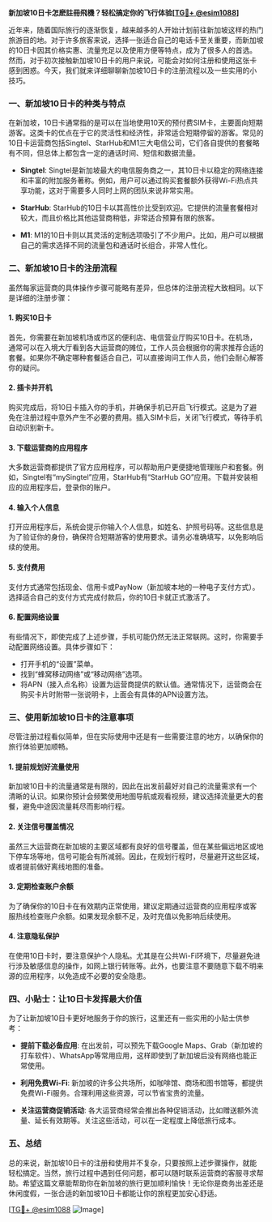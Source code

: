 **新加坡10日卡怎麽註冊飛機？轻松搞定你的飞行体验[[TG💪+ @esim1088](https://t.me/s/esim1088)]**

近年来，随着国际旅行的逐渐恢复，越来越多的人开始计划前往新加坡这样的热门旅游目的地。对于许多旅客来说，选择一张适合自己的电话卡至关重要，而新加坡的10日卡因其价格实惠、流量充足以及使用方便等特点，成为了很多人的首选。然而，对于初次接触新加坡10日卡的用户来说，可能会对如何注册和使用这张卡感到困惑。今天，我们就来详细聊聊新加坡10日卡的注册流程以及一些实用的小技巧。

### 一、新加坡10日卡的种类与特点

在新加坡，10日卡通常指的是可以在当地使用10天的预付费SIM卡，主要面向短期游客。这类卡的优点在于它的灵活性和经济性，非常适合短期停留的游客。常见的10日卡运营商包括Singtel、StarHub和M1三大电信公司，它们各自提供的套餐略有不同，但总体上都包含一定的通话时间、短信和数据流量。

- **Singtel**: Singtel是新加坡最大的电信服务商之一，其10日卡以稳定的网络连接和丰富的附加服务著称。例如，用户可以通过购买套餐额外获得Wi-Fi热点共享功能，这对于需要多人同时上网的团队来说非常实用。
  
- **StarHub**: StarHub的10日卡以其高性价比受到欢迎。它提供的流量套餐相对较大，而且价格比其他运营商稍低，非常适合预算有限的旅客。

- **M1**: M1的10日卡则以其灵活的定制选项吸引了不少用户。比如，用户可以根据自己的需求选择不同的流量包和通话时长组合，非常人性化。

### 二、新加坡10日卡的注册流程

虽然每家运营商的具体操作步骤可能略有差异，但总体的注册流程大致相同。以下是详细的注册步骤：

#### 1. 购买10日卡

首先，你需要在新加坡机场或市区的便利店、电信营业厅购买10日卡。在机场，通常可以在入境大厅看到各大运营商的摊位，工作人员会根据你的需求推荐合适的套餐。如果你不确定哪种套餐适合自己，可以直接询问工作人员，他们会耐心解答你的疑问。

#### 2. 插卡并开机

购买完成后，将10日卡插入你的手机，并确保手机已开启飞行模式。这是为了避免在注册过程中意外产生不必要的费用。插入SIM卡后，关闭飞行模式，等待手机自动识别新卡。

#### 3. 下载运营商的应用程序

大多数运营商都提供了官方应用程序，可以帮助用户更便捷地管理账户和套餐。例如，Singtel有“mySingtel”应用，StarHub有“StarHub GO”应用。下载并安装相应的应用程序后，登录你的账户。

#### 4. 输入个人信息

打开应用程序后，系统会提示你输入个人信息，如姓名、护照号码等。这些信息是为了验证你的身份，确保符合短期游客的使用要求。请务必准确填写，以免影响后续的使用。

#### 5. 支付费用

支付方式通常包括现金、信用卡或PayNow（新加坡本地的一种电子支付方式）。选择适合自己的支付方式完成付款后，你的10日卡就正式激活了。

#### 6. 配置网络设置

有些情况下，即使完成了上述步骤，手机可能仍然无法正常联网。这时，你需要手动配置网络设置。具体步骤如下：
- 打开手机的“设置”菜单。
- 找到“蜂窝移动网络”或“移动网络”选项。
- 将APN（接入点名称）设置为运营商提供的默认值。通常情况下，运营商会在购买卡片时附带一张说明卡，上面会有具体的APN设置方法。

### 三、使用新加坡10日卡的注意事项

尽管注册过程看似简单，但在实际使用中还是有一些需要注意的地方，以确保你的旅行体验更加顺畅。

#### 1. 提前规划好流量使用

新加坡10日卡的流量通常是有限的，因此在出发前最好对自己的流量需求有一个清晰的认识。如果你预计会频繁使用地图导航或观看视频，建议选择流量更大的套餐，避免中途因流量耗尽而影响行程。

#### 2. 关注信号覆盖情况

虽然三大运营商在新加坡的主要区域都有良好的信号覆盖，但在某些偏远地区或地下停车场等地，信号可能会有所减弱。因此，在规划行程时，尽量避开这些区域，或者提前做好离线地图的准备。

#### 3. 定期检查账户余额

为了确保你的10日卡在有效期内正常使用，建议定期通过运营商的应用程序或客服热线检查账户余额。如果发现余额不足，及时充值以免影响后续使用。

#### 4. 注意隐私保护

在使用10日卡时，要注意保护个人隐私。尤其是在公共Wi-Fi环境下，尽量避免进行涉及敏感信息的操作，如网上银行转账等。此外，也要注意不要随意下载不明来源的应用程序，以免造成不必要的安全隐患。

### 四、小贴士：让10日卡发挥最大价值

为了让新加坡10日卡更好地服务于你的旅行，这里还有一些实用的小贴士供参考：

- **提前下载必备应用**: 在出发前，可以预先下载Google Maps、Grab（新加坡的打车软件）、WhatsApp等常用应用，这样即使到了新加坡后没有网络也能正常使用。
  
- **利用免费Wi-Fi**: 新加坡的许多公共场所，如咖啡馆、商场和图书馆等，都提供免费Wi-Fi服务。合理利用这些资源，可以节省宝贵的流量。

- **关注运营商促销活动**: 各大运营商经常会推出各种促销活动，比如赠送额外流量、延长有效期等。关注这些活动，可以在一定程度上降低旅行成本。

### 五、总结

总的来说，新加坡10日卡的注册和使用并不复杂，只要按照上述步骤操作，就能轻松搞定。当然，旅行过程中遇到任何问题，都可以随时联系运营商的客服寻求帮助。希望这篇文章能帮助你在新加坡的旅行更加顺利愉快！无论你是商务出差还是休闲度假，一张合适的新加坡10日卡都能让你的旅程更加安心舒适。

[[TG💪+ @esim1088](https://t.me/s/esim1088) ![Image](https://i.postimg.cc/4NQfJmqS/Snipaste-2025-05-13-00-14-12.png)]